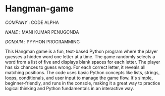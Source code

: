 # Hangman-game

*COMPANY* : CODE ALPHA

*NAME* : MANI KUMAR PENUGONDA

*DOMAIN* : PYYHON PROGRAMMING

This Hangman game is a fun, text-based Python program where the player guesses a hidden word one letter at a time. The game randomly selects a word from a list of five and displays blank spaces for each letter. The player has six chances to guess wrong. For each correct letter, it reveals all matching positions. The code uses basic Python concepts like lists, strings, loops, conditionals, and user input to manage the game flow. It's simple, beginner-friendly, and runs in the console, making it a great way to practice logical thinking and Python fundamentals in an interactive way.









